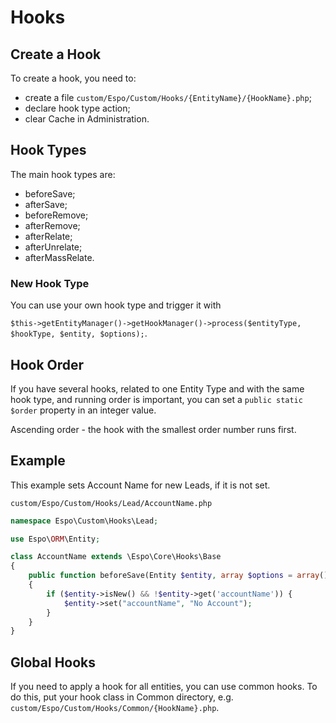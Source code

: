 # Hooks

## Create a Hook
To create a hook, you need to:
- create a file `custom/Espo/Custom/Hooks/{EntityName}/{HookName}.php`;
- declare hook type action;
- clear Cache in Administration.

## Hook Types

The main hook types are:

- beforeSave;
- afterSave;
- beforeRemove;
- afterRemove;
- afterRelate;
- afterUnrelate;
- afterMassRelate.

### New Hook Type
You can use your own hook type and trigger it with

`$this->getEntityManager()->getHookManager()->process($entityType, $hookType, $entity, $options);`.

## Hook Order
If you have several hooks, related to one Entity Type and with the same hook type, and running order is important, you can set a `public static $order` property in an integer value.

Ascending order - the hook with the smallest order number runs first.

## Example
This example sets Account Name for new Leads, if it is not set.

`custom/Espo/Custom/Hooks/Lead/AccountName.php`

```php
namespace Espo\Custom\Hooks\Lead;

use Espo\ORM\Entity;

class AccountName extends \Espo\Core\Hooks\Base
{    
    public function beforeSave(Entity $entity, array $options = array())
    {
        if ($entity->isNew() && !$entity->get('accountName')) { 
            $entity->set("accountName", "No Account");
        }
    }
}
```

## Global Hooks
If you need to apply a hook for all entities, you can use common hooks. To do this, put your hook class in Common directory, e.g. `custom/Espo/Custom/Hooks/Common/{HookName}.php`.
